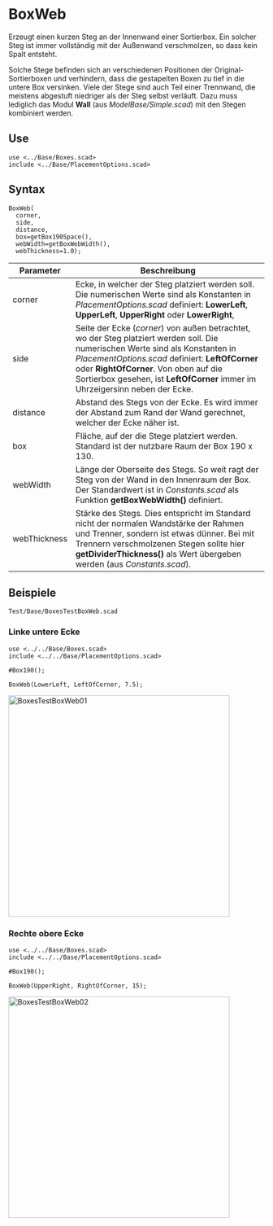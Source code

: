 # BoxWeb

Erzeugt einen kurzen Steg an der Innenwand einer Sortierbox. Ein solcher Steg ist immer vollständig mit der Außenwand verschmolzen, so dass kein Spalt entsteht.

Solche Stege befinden sich an verschiedenen Positionen der Original-Sortierboxen und verhindern, dass die gestapelten Boxen zu tief in die untere Box versinken. Viele der Stege sind auch Teil einer Trennwand, die meistens abgestuft niedriger als der Steg selbst verläuft. Dazu muss lediglich das Modul __Wall__ (aus *ModelBase/Simple.scad*) mit den Stegen kombiniert werden.

## Use
<pre><code>use &lt;../Base/Boxes.scad&gt;
include &lt;../Base/PlacementOptions.scad&gt;</pre></code>

## Syntax
<pre><code>BoxWeb(
  corner, 
  side, 
  distance, 
  box=getBox190Space(), 
  webWidth=getBoxWebWidth(), 
  webThickness=1.0);
</pre></code>

| Parameter | Beschreibung |
| ------ | ------ |
| corner | Ecke, in welcher der Steg platziert werden soll. Die numerischen Werte sind als Konstanten in *PlacementOptions.scad* definiert: __LowerLeft__, __UpperLeft__, __UpperRight__ oder __LowerRight__, |
| side | Seite der Ecke (*corner*) von außen betrachtet, wo der Steg platziert werden soll. Die numerischen Werte sind als Konstanten in *PlacementOptions.scad* definiert: __LeftOfCorner__ oder __RightOfCorner__. Von oben auf die Sortierbox gesehen, ist __LeftOfCorner__ immer im Uhrzeigersinn neben der Ecke. |
| distance | Abstand des Stegs von der Ecke. Es wird immer der Abstand zum Rand der Wand gerechnet, welcher der Ecke näher ist. |
| box | Fläche, auf der die Stege platziert werden. Standard ist der nutzbare Raum der Box 190 x 130. |
| webWidth | Länge der Oberseite des Stegs. So weit ragt der Steg von der Wand in den Innenraum der Box. Der Standardwert ist in *Constants.scad* als Funktion __getBoxWebWidth()__ definiert. |
| webThickness | Stärke des Stegs. Dies entspricht im Standard nicht der normalen Wandstärke der Rahmen und Trenner, sondern ist etwas dünner. Bei mit Trennern verschmolzenen Stegen sollte hier __getDividerThickness()__ als Wert übergeben werden (aus *Constants.scad*). |

## Beispiele
<pre><code>Test/Base/BoxesTestBoxWeb.scad</code></pre>

### Linke untere Ecke
<pre><code>use <../../Base/Boxes.scad>
include <../../Base/PlacementOptions.scad>

#Box190();

BoxWeb(LowerLeft, LeftOfCorner, 7.5);
</pre></code>

<img width="435" alt="BoxesTestBoxWeb01" src="https://user-images.githubusercontent.com/48654609/166932487-8b8f3b92-9774-442c-9c05-6fb0642ec34e.png">

### Rechte obere Ecke
<pre><code>use <../../Base/Boxes.scad>
include <../../Base/PlacementOptions.scad>

#Box190();

BoxWeb(UpperRight, RightOfCorner, 15);
</pre></code>

<img width="435" alt="BoxesTestBoxWeb02" src="https://user-images.githubusercontent.com/48654609/166933860-3688e296-0f26-47b1-b465-35a509529417.png">
